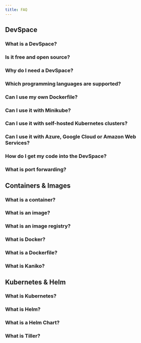 ```yaml
---
title: FAQ
---
```


## DevSpace

### What is a DevSpace?

### Is it free and open source?

### Why do I need a DevSpace?

### Which programming languages are supported?

### Can I use my own Dockerfile?

### Can I use it with Minikube?

### Can I use it with self-hosted Kubernetes clusters?

### Can I use it with Azure, Google Cloud or Amazon Web Services?

### How do I get my code into the DevSpace?

### What is port forwarding?

## Containers & Images

### What is a container?

### What is an image?

### What is an image registry?

### What is Docker?

### What is a Dockerfile?

### What is Kaniko?

## Kubernetes & Helm

### What is Kubernetes?

### What is Helm?

### What is a Helm Chart?

### What is Tiller?
